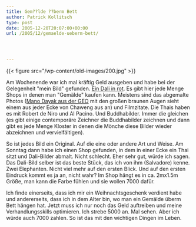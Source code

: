 ```yaml
---
title: Gem??lde ??berm Bett
author: Patrick Kollitsch
type: post
date: 2005-12-20T20:07:00+00:00
url: /2005/12/gemaelde-ueberm-bett/




---
```

{{< figure src="/wp-content/old-images/200.jpg" >}}

Am Wochenende war ich mal kräftig Geld ausgeben und habe bei der Gelegenheit "mein Bild" gefunden. [Ein Dali in rot][1]. Es gibt hier jede Menge Shops in denen man "Gemälde" kaufen kann. Meistens sind das abgemalte Photos ([Mano Dayak aus der GEO][2] mit den großen braunen Augen sieht einem aus jeder Ecke von Chaweng aus an) und Filmzitate. Die Thais haben es mit Robert de Niro und Al Pacino. Und Buddhabilder. Immer die gleichen (es gibt einige contemporäre Zeichner die Buddhabilder zeichnen und dann gibt es jede Menge Kloster in denen die Mönche diese Bilder wieder abzeichnen und vervielfältigen). 

So ist jedes Bild ein Original. Auf die eine oder andere Art und Weise. Am Sonntag dann habe ich einen Shop gefunden, in dem in einer Ecke ein Thai sitzt und Dali-Bilder abmalt. Nicht schlecht. Eher sehr gut, würde ich sagen. Das Dali-Bild selber ist das beste Stück, das ich von ihm (Salvadore) kenne. Zwei Elephanten. Nicht viel mehr auf den ersten Blick. Und auf den ersten Eindruck kommt es ja an, nicht wahr? Im Shop hängt es in ca. 2mx1.5m Größe, man kann die Farbe fühlen und sie wollen 7000 dafür. 

Ich finde einerseits, dass ich mir ein Weihnachtsgeschenk verdient habe und andererseits, dass ich in dem Alter bin, wo man ein Gemälde überm Bett hängen hat. Jetzt muss ich nur noch das Geld auftreiben und meine Verhandlungsskills optimieren. Ich strebe 5000 an. Mal sehen. Aber ich würde auch 7000 zahlen. So ist das mit den wichtigen Dingen im Leben.

 [1]: http://www.3d-dali.com/Tour/elephants.htm
 [2]: http://www.geowebshop.de/webshop/servlet/ServletR?site=geo&page=PageProdukt&aktion_id=2885&subkategorie_key=magazines_geomagazines&kategorie_key=magazines&linkref=geowebshop_teaser_medium_bild
